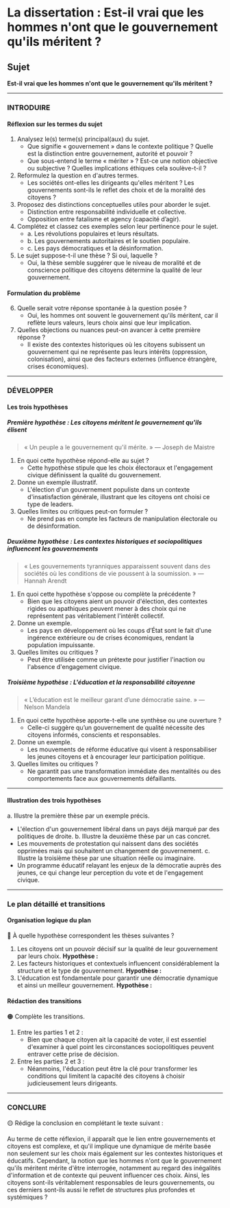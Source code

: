 # La dissertation : Est-il vrai que les hommes n'ont que le gouvernement qu'ils méritent ?

## Sujet
**Est-il vrai que les hommes n'ont que le gouvernement qu'ils méritent ?**

---

### INTRODUIRE

#### Réflexion sur les termes du sujet

1. Analysez le(s) terme(s) principal(aux) du sujet.
   - Que signifie « gouvernement » dans le contexte politique ? Quelle est la distinction entre gouvernement, autorité et pouvoir ?
   - Que sous-entend le terme « mériter » ? Est-ce une notion objective ou subjective ? Quelles implications éthiques cela soulève-t-il ?
2. Reformulez la question en d'autres termes.
   - Les sociétés ont-elles les dirigeants qu'elles méritent ? Les gouvernements sont-ils le reflet des choix et de la moralité des citoyens ?
3. Proposez des distinctions conceptuelles utiles pour aborder le sujet.
   - Distinction entre responsabilité individuelle et collective.
   - Opposition entre fatalisme et agency (capacité d’agir).
4. Complétez et classez ces exemples selon leur pertinence pour le sujet.
   - a. Les révolutions populaires et leurs résultats.
   - b. Les gouvernements autoritaires et le soutien populaire.
   - c. Les pays démocratiques et la désinformation.
5. Le sujet suppose-t-il une thèse ? Si oui, laquelle ?
   - Oui, la thèse semble suggérer que le niveau de moralité et de conscience politique des citoyens détermine la qualité de leur gouvernement.

#### Formulation du problème

6. Quelle serait votre réponse spontanée à la question posée ?
   - Oui, les hommes ont souvent le gouvernement qu'ils méritent, car il reflète leurs valeurs, leurs choix ainsi que leur implication.
7. Quelles objections ou nuances peut-on avancer à cette première réponse ?
   - Il existe des contextes historiques où les citoyens subissent un gouvernement qui ne représente pas leurs intérêts (oppression, colonisation), ainsi que des facteurs externes (influence étrangère, crises économiques).

---

### DÉVELOPPER

#### Les trois hypothèses

##### Première hypothèse : Les citoyens méritent le gouvernement qu'ils élisent 

> « Un peuple a le gouvernement qu'il mérite. » — Joseph de Maistre

1. En quoi cette hypothèse répond-elle au sujet ?
   - Cette hypothèse stipule que les choix électoraux et l'engagement civique définissent la qualité du gouvernement.
2. Donne un exemple illustratif.
   - L'élection d'un gouvernement populiste dans un contexte d'insatisfaction générale, illustrant que les citoyens ont choisi ce type de leaders.
3. Quelles limites ou critiques peut-on formuler ?
   - Ne prend pas en compte les facteurs de manipulation électorale ou de désinformation.

##### Deuxième hypothèse : Les contextes historiques et sociopolitiques influencent les gouvernements

> « Les gouvernements tyranniques apparaissent souvent dans des sociétés où les conditions de vie poussent à la soumission. » — Hannah Arendt

1. En quoi cette hypothèse s'oppose ou complète la précédente ?
   - Bien que les citoyens aient un pouvoir d'élection, des contextes rigides ou apathiques peuvent mener à des choix qui ne représentent pas véritablement l'intérêt collectif.
2. Donne un exemple.
   - Les pays en développement où les coups d’État sont le fait d'une ingérence extérieure ou de crises économiques, rendant la population impuissante.
3. Quelles limites ou critiques ?
   - Peut être utilisée comme un prétexte pour justifier l'inaction ou l'absence d'engagement civique.

##### Troisième hypothèse : L'éducation et la responsabilité citoyenne

> « L’éducation est le meilleur garant d’une démocratie saine. » — Nelson Mandela

1. En quoi cette hypothèse apporte-t-elle une synthèse ou une ouverture ?
   - Celle-ci suggère qu’un gouvernement de qualité nécessite des citoyens informés, conscients et responsables.
2. Donne un exemple.
   - Les mouvements de réforme éducative qui visent à responsabiliser les jeunes citoyens et à encourager leur participation politique.
3. Quelles limites ou critiques ?
   - Ne garantit pas une transformation immédiate des mentalités ou des comportements face aux gouvernements défaillants.

---

#### Illustration des trois hypothèses

a. Illustre la première thèse par un exemple précis.
   - L'élection d'un gouvernement libéral dans un pays déjà marqué par des politiques de droite.
b. Illustre la deuxième thèse par un cas concret.
   - Les mouvements de protestation qui naissent dans des sociétés opprimées mais qui souhaitent un changement de gouvernement.
c. Illustre la troisième thèse par une situation réelle ou imaginaire.
   - Un programme éducatif relayant les enjeux de la démocratie auprès des jeunes, ce qui change leur perception du vote et de l'engagement civique.

---

### Le plan détaillé et transitions

#### Organisation logique du plan

🔴 À quelle hypothèse correspondent les thèses suivantes ?

1. Les citoyens ont un pouvoir décisif sur la qualité de leur gouvernement par leurs choix. **Hypothèse :**
2. Les facteurs historiques et contextuels influencent considérablement la structure et le type de gouvernement. **Hypothèse :**
3. L'éducation est fondamentale pour garantir une démocratie dynamique et ainsi un meilleur gouvernement. **Hypothèse :**

#### Rédaction des transitions

🟠 Complète les transitions.

1. Entre les parties 1 et 2 :  
   - Bien que chaque citoyen ait la capacité de voter, il est essentiel d'examiner à quel point les circonstances sociopolitiques peuvent entraver cette prise de décision.
2. Entre les parties 2 et 3 :  
   - Néanmoins, l'éducation peut être la clé pour transformer les conditions qui limitent la capacité des citoyens à choisir judicieusement leurs dirigeants.

---

### CONCLURE

🟡 Rédige la conclusion en complétant le texte suivant :

Au terme de cette réflexion, il apparaît que le lien entre gouvernements et citoyens est complexe, et qu'il implique une dynamique de mérite basée non seulement sur les choix mais également sur les contextes historiques et éducatifs. Cependant, la notion que les hommes n'ont que le gouvernement qu'ils méritent mérite d'être interrogée, notamment au regard des inégalités d'information et de contexte qui peuvent influencer ces choix. Ainsi, les citoyens sont-ils véritablement responsables de leurs gouvernements, ou ces derniers sont-ils aussi le reflet de structures plus profondes et systémiques ?